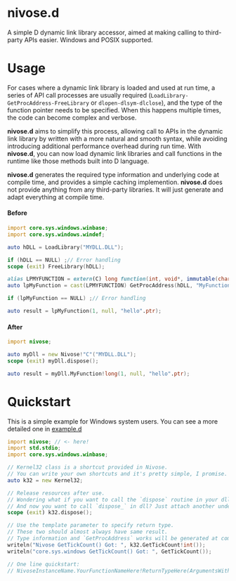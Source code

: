 # nivose.d
A simple D dynamic link library accessor, aimed at making calling to third-party APIs easier. Windows and POSIX supported.

# Usage
For cases where a dynamic link library is loaded and used at run time, a series of API call processes are usually required (`LoadLibrary-GetProcAddress-FreeLibrary` or `dlopen-dlsym-dlclose`), and the type of the function pointer needs to be specified. When this happens multiple times, the code can become complex and verbose.

__nivose.d__ aims to simplify this process, allowing call to APIs in the dynamic link library by written with a more natural and smooth syntax, while avoiding introducing additional performance overhead during run time. With __nivose.d__, you can now load dynamic link libraries and call functions in the runtime like those methods built into D language.

__nivose.d__ generates the required type information and underlying code at compile time, and provides a simple caching implemention. __nivose.d__ does not provide anything from any third-party libraries. It will just generate and adapt everything at compile time.

#### Before
```D
import core.sys.windows.winbase;
import core.sys.windows.windef;

auto hDLL = LoadLibrary("MYDLL.DLL");

if (hDLL == NULL) ;// Error handling
scope (exit) FreeLibrary(hDLL);

alias LPMYFUNCTION = extern(C) long function(int, void*, immutable(char*));
auto lpMyFunction = cast(LPMYFUNCTION) GetProcAddress(hDLL, "MyFunction");

if (lpMyFunction == NULL) ;// Error handling

auto result = lpMyFunction(1, null, "hello".ptr);
```

#### After
```D
import nivose;

auto myDll = new Nivose!"C"("MYDLL.DLL");
scope (exit) myDll.dispose();

auto result = myDll.MyFunction!long(1, null, "hello".ptr);
```

# Quickstart
This is a simple example for Windows system users. You can see a more detailed one in [example.d](https://github.com/LimiQS/nivose.d/blob/master/Nivose/example/example.d)
```D
import nivose; // <- here!
import std.stdio;
import core.sys.windows.winbase;

// Kernel32 class is a shortcut provided in Nivose.
// You can write your own shortcuts and it's pretty simple, I promise.
auto k32 = new Kernel32;

// Release resources after use.
// Wondering what if you want to call the `dispose` routine in your dll? You can use `dispose_` to call it.
// And now you want to call `dispose_` in dll? Just attach another underscore and it will work.
scope (exit) k32.dispose();

// Use the template parameter to specify return type.
// These two should almost always have same result.
// Type information and `GetProcAddress` works will be generated at compile time.
writeln("Nivose GetTickCount() Got: ", k32.GetTickCount!int());
writeln("core.sys.windows GetTickCount() Got: ", GetTickCount());

// One line quickstart:
// NivoseInstanceName.YourFunctionNameHere!ReturnTypeHere(ArgumentsWithCorrectTypeHere);
```
